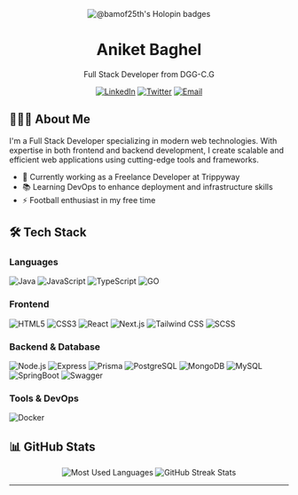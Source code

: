 <div align="center">
  <img src="https://holopin.me/bamof25th" alt="@bamof25th's Holopin badges" href="https://holopin.io/@bamof25th" />
  
  # Aniket Baghel
  <p>Full Stack Developer from DGG-C.G</p>
  
  [![LinkedIn](https://img.shields.io/badge/-LinkedIn-0077B5?style=flat&logo=linkedin&logoColor=white)](https://www.linkedin.com/in/aniket-baghel-344a93173/)
  [![Twitter](https://img.shields.io/badge/-Twitter-1DA1F2?style=flat&logo=twitter&logoColor=white)](https://x.com/Aniket45661502)
  [![Email](https://img.shields.io/badge/-Email-D14836?style=flat&logo=gmail&logoColor=white)](mailto:baghelab1312@gmail.com)
</div>

## 🧑🏻‍💻 About Me

I'm a Full Stack Developer specializing in modern web technologies. With expertise in both frontend and backend development, I create scalable and efficient web applications using cutting-edge tools and frameworks.

- 🔭 Currently working as a Freelance Developer at Trippyway
- 📚 Learning DevOps to enhance deployment and infrastructure skills
- ⚡ Football enthusiast in my free time

## 🛠️ Tech Stack

### Languages
![Java](https://img.shields.io/badge/-JAVA-FFA500?style=flat&logo=JAVA&logoColor=white)
![JavaScript](https://img.shields.io/badge/-JavaScript-F7DF1E?style=flat&logo=javascript&logoColor=black)
![TypeScript](https://img.shields.io/badge/-TypeScript-3178C6?style=flat&logo=typescript&logoColor=white)
![GO](https://img.shields.io/badge/-Go-90D5FF?style=flat&logo=Go&logoColor=white)
### Frontend
![HTML5](https://img.shields.io/badge/-HTML5-E34F26?style=flat&logo=html5&logoColor=white)
![CSS3](https://img.shields.io/badge/-CSS3-1572B6?style=flat&logo=css3&logoColor=white)
![React](https://img.shields.io/badge/-React-61DAFB?style=flat&logo=react&logoColor=black)
![Next.js](https://img.shields.io/badge/-Next.js-000000?style=flat&logo=next.js&logoColor=white)
![Tailwind CSS](https://img.shields.io/badge/-Tailwind_CSS-38B2AC?style=flat&logo=tailwind-css&logoColor=white)
![SCSS](https://img.shields.io/badge/-SCSS-CC6699?style=flat&logo=sass&logoColor=white)

### Backend & Database
![Node.js](https://img.shields.io/badge/-Node.js-339933?style=flat&logo=node.js&logoColor=white)
![Express](https://img.shields.io/badge/-Express-000000?style=flat&logo=express&logoColor=white)
![Prisma](https://img.shields.io/badge/-Prisma-2D3748?style=flat&logo=prisma&logoColor=white)
![PostgreSQL](https://img.shields.io/badge/-PostgreSQL-336791?style=flat&logo=postgresql&logoColor=white)
![MongoDB](https://img.shields.io/badge/-MongoDB-47A248?style=flat&logo=mongodb&logoColor=white)
![MySQL](https://img.shields.io/badge/-MySql-2D3748?style=flat&logo=MySql&logoColor=white)
![SpringBoot](https://img.shields.io/badge/-SpringBoot-47A248?style=flat&logo=SpringBoot&logoColor=white)
![Swagger](https://img.shields.io/badge/-Swagger-000000?style=flat&logo=Swagger&logoColor=white)
### Tools & DevOps
![Docker](https://img.shields.io/badge/-Docker-2496ED?style=flat&logo=docker&logoColor=white)

## 📊 GitHub Stats

<div align="center">
  <img src="https://github-readme-stats.vercel.app/api/top-langs/?username=Bamof25th&theme=tokyonight&show_icons=true&hide_border=true&layout=compact" alt="Most Used Languages" />
  
  <img src="https://github-readme-streak-stats.herokuapp.com/?user=Bamof25th&theme=tokyonight&hide_border=true" alt="GitHub Streak Stats" />
</div>

---
